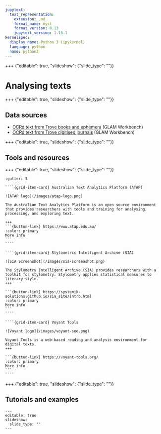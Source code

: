 ```yaml
---
jupytext:
  text_representation:
    extension: .md
    format_name: myst
    format_version: 0.13
    jupytext_version: 1.16.1
kernelspec:
  display_name: Python 3 (ipykernel)
  language: python
  name: python3
---
```


+++ {"editable": true, "slideshow": {"slide_type": ""}}

# Analysing texts

+++ {"editable": true, "slideshow": {"slide_type": ""}}

## Data sources

- [OCRd text from Trove books and ephemera](https://glam-workbench.net/trove-books/ocrd-text-from-trove-books/) (GLAM Workbench)
- [OCRd text from Trove digitised journals](https://glam-workbench.net/trove-journals/ocrd-text-all-journals/) (GLAM Workbench)

+++ {"editable": true, "slideshow": {"slide_type": ""}}

## Tools and resources

+++ {"editable": true, "slideshow": {"slide_type": ""}}

`````{grid}
:gutter: 3

````{grid-item-card} Australian Text Analytics Platform (ATAP)

![ATAP logo](/images/atap-logo.png)

The Australian Text Analytics Platform is an open source environment that provides researchers with tools and training for analysing, processing, and exploring text.

+++
```{button-link} https://www.atap.edu.au/
:color: primary
More info
```
````

````{grid-item-card} Stylometric Intelligent Archive (SIA)

![SIA Screenshot](/images/sia-screenshot.png)

The Stylometry Intelligent Archive (SIA) provides researchers with a toolkit for stylometry. Stylometry applies statistical measures to literary style. 
+++

```{button-link} https://systemik-solutions.github.io/sia_site/intro.html
:color: primary
More info
```
````

````{grid-item-card} Voyant Tools

![Voyant logo](/images/voyant-see.png)

Voyant Tools is a web-based reading and analysis environment for digital texts.
+++

```{button-link} https://voyant-tools.org/
:color: primary
More info
```
````
`````

+++ {"editable": true, "slideshow": {"slide_type": ""}}

## Tutorials and examples

```{code-cell} ipython3
---
editable: true
slideshow:
  slide_type: ''
---

```
